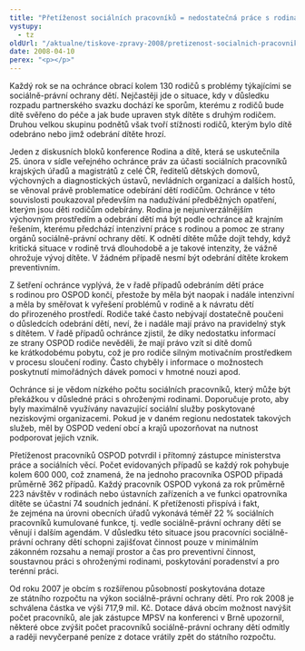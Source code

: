 ```yaml
---
title: "Přetíženost sociálních pracovníků = nedostatečná práce s rodinami"
vystupy:
  - tz
oldUrl: "/aktualne/tiskove-zpravy-2008/pretizenost-socialnich-pracovniku-nedostatecna-prace-s-rodinami"
date: 2008-04-10
perex: "<p></p>"
---
```


<!-- imported from the old website -->

<p class="Normln-web">Každý rok se na ochránce obrací kolem 130 rodičů s problémy týkajícími se sociálně-právní ochrany dětí. Nejčastěji jde o situace, kdy v důsledku rozpadu partnerského svazku dochází ke sporům, kterému z rodičů bude dítě svěřeno do péče a jak bude upraven styk dítěte s druhým rodičem. Druhou velkou skupinu podnětů však tvoří stížnosti rodičů, kterým bylo dítě odebráno nebo jimž odebrání dítěte hrozí.</p><p class="Normln-web">Jeden z diskusních bloků konference Rodina a dítě, která se uskutečnila 25. února v sídle veřejného ochránce práv za účasti sociálních pracovníků krajských úřadů a magistrátů z celé ČR, ředitelů dětských domovů, výchovných a diagnostických ústavů, nevládních organizací a dalších hostů, se věnoval právě problematice odebírání dětí rodičům. Ochránce v této souvislosti poukazoval především na nadužívání předběžných opatření, kterým jsou děti rodičům odebírány. Rodina je nejuniverzálnějším výchovným prostředím a odebrání dětí má být podle ochránce až krajním řešením, kterému předchází intenzivní práce s rodinou a pomoc ze strany orgánů sociálně-právní ochrany dětí. K odnětí dítěte může dojít tehdy, když kritická situace v rodině trvá dlouhodobě a je takové intenzity, že vážně ohrožuje vývoj dítěte. V žádném případě nesmí být odebrání dítěte krokem preventivním.</p><p class="Normln-web">Z šetření ochránce vyplývá, že v řadě případů odebráním dětí práce s rodinou pro OSPOD končí, přestože by měla být naopak i nadále intenzivní a měla by směřovat k vyřešení problémů v rodině a k návratu dětí do přirozeného prostředí. Rodiče také často nebývají dostatečně poučeni o důsledcích odebrání dětí, neví, že i nadále mají právo na pravidelný styk s dítětem. V řadě případů ochránce zjistil, že díky nedostatku informací ze strany OSPOD rodiče nevěděli, že mají právo vzít si dítě domů ke krátkodobému pobytu, což je pro rodiče silným motivačním prostředkem v procesu sloučení rodiny. Často chyběly i informace o možnostech poskytnutí mimořádných dávek pomoci v hmotné nouzi apod.</p><p class="Normln-web">Ochránce si je vědom nízkého počtu sociálních pracovníků, který může být překážkou v důsledné práci s ohroženými rodinami. Doporučuje proto, aby byly maximálně využívány navazující sociální služby poskytované neziskovými organizacemi. Pokud je v daném regionu nedostatek takových služeb, měl by OSPOD vedení obcí a krajů upozorňovat na nutnost podporovat jejich vznik.</p><p class="Normln-web">Přetíženost pracovníků OSPOD potvrdil i přítomný zástupce ministerstva práce a sociálních věcí. Počet evidovaných případů se každý rok pohybuje kolem 600 000, což znamená, že na jednoho pracovníka OSPOD připadá průměrně 362 případů. Každý pracovník OSPOD vykoná za rok průměrně 223 návštěv v rodinách nebo ústavních zařízeních a ve funkci opatrovníka dítěte se účastní 74 soudních jednání. K přetíženosti přispívá i fakt, že zejména na úrovni obecních úřadů vykonává téměř 22 % sociálních pracovníků kumulované funkce, tj. vedle sociálně-právní ochrany dětí se věnují i dalším agendám. V důsledku této situace jsou pracovníci sociálně-právní ochrany dětí schopni zajišťovat činnost pouze v minimálním zákonném rozsahu a nemají prostor a čas pro preventivní činnost, soustavnou práci s ohroženými rodinami, poskytování poradenství a pro terénní práci.</p><p class="Normln-web">Od roku 2007 je obcím s rozšířenou působností poskytována dotaze ze státního rozpočtu na výkon sociálně-právní ochrany dětí. Pro rok 2008 je schválena částka ve výši 717,9 mil. Kč. Dotace dává obcím možnost navýšit počet pracovníků, ale jak zástupce MPSV na konferenci v Brně upozornil, některé obce zvýšit počet pracovníků sociálně-právní ochrany dětí odmítly a raději nevyčerpané peníze z dotace vrátily zpět do státního rozpočtu.</p><p class="Normln"> </p><p class="Normln"> </p>

